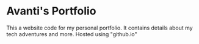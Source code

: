 # Avanti's Portfolio

This a website code for my personal portfolio.
It contains details about my tech adventures and more.
Hosted using "github.io"